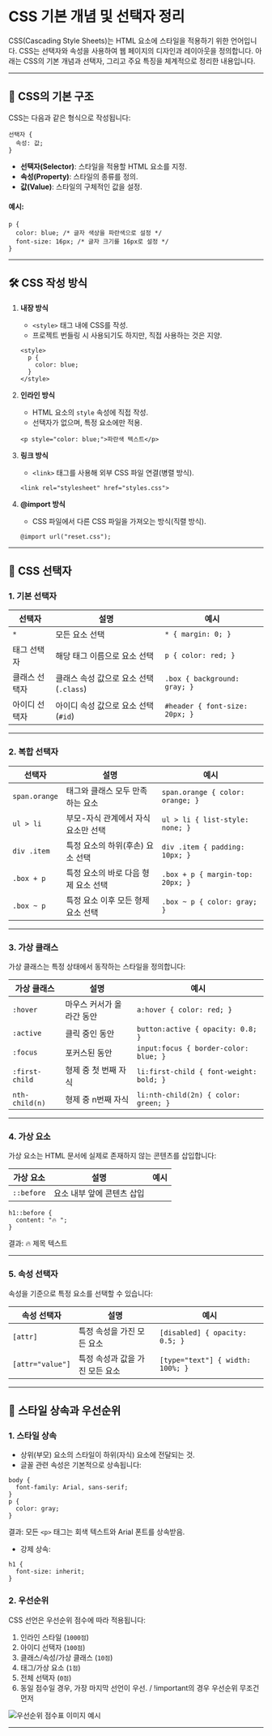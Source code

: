 # CSS 기본 개념 및 선택자 정리

CSS(Cascading Style Sheets)는 HTML 요소에 스타일을 적용하기 위한 언어입니다. CSS는 선택자와 속성을 사용하여 웹 페이지의 디자인과 레이아웃을 정의합니다. 아래는 CSS의 기본 개념과 선택자, 그리고 주요 특징을 체계적으로 정리한 내용입니다.

---

## 📖 CSS의 기본 구조

CSS는 다음과 같은 형식으로 작성됩니다:

```
선택자 {
  속성: 값;
}
```

- **선택자(Selector)**: 스타일을 적용할 HTML 요소를 지정.
- **속성(Property)**: 스타일의 종류를 정의.
- **값(Value)**: 스타일의 구체적인 값을 설정.

#### 예시:

```
p {
  color: blue; /* 글자 색상을 파란색으로 설정 */
  font-size: 16px; /* 글자 크기를 16px로 설정 */
}
```

---

## 🛠️ CSS 작성 방식

1. **내장 방식**
   - `<style>` 태그 내에 CSS를 작성.
   - 프로젝트 번들링 시 사용되기도 하지만, 직접 사용하는 것은 지양.
   ```
   <style>
     p {
       color: blue;
     }
   </style>
   ```

2. **인라인 방식**
   - HTML 요소의 `style` 속성에 직접 작성.
   - 선택자가 없으며, 특정 요소에만 적용.
   ```
   <p style="color: blue;">파란색 텍스트</p>
   ```

3. **링크 방식**
   - `<link>` 태그를 사용해 외부 CSS 파일 연결(병렬 방식).
   ```
   <link rel="stylesheet" href="styles.css">
   ```

4. **@import 방식**
   - CSS 파일에서 다른 CSS 파일을 가져오는 방식(직렬 방식).
   ```
   @import url("reset.css");
   ```

---

## 🔑 CSS 선택자

### **1. 기본 선택자**

| 선택자         | 설명                                       | 예시                          |
|----------------|--------------------------------------------|-------------------------------|
| `*`           | 모든 요소 선택                              | `* { margin: 0; }`           |
| 태그 선택자    | 해당 태그 이름으로 요소 선택                | `p { color: red; }`          |
| 클래스 선택자  | 클래스 속성 값으로 요소 선택 (`.class`)      | `.box { background: gray; }` |
| 아이디 선택자  | 아이디 속성 값으로 요소 선택 (`#id`)         | `#header { font-size: 20px; }` |

---

### **2. 복합 선택자**

| 선택자                     | 설명                                           | 예시                           |
|----------------------------|------------------------------------------------|--------------------------------|
| `span.orange`              | 태그와 클래스 모두 만족하는 요소               | `span.orange { color: orange; }` |
| `ul > li`                  | 부모-자식 관계에서 자식 요소만 선택            | `ul > li { list-style: none; }` |
| `div .item`                | 특정 요소의 하위(후손) 요소 선택               | `div .item { padding: 10px; }` |
| `.box + p`                 | 특정 요소의 바로 다음 형제 요소 선택           | `.box + p { margin-top: 20px; }` |
| `.box ~ p`                 | 특정 요소 이후 모든 형제 요소 선택             | `.box ~ p { color: gray; }`    |

---

### **3. 가상 클래스**

가상 클래스는 특정 상태에서 동작하는 스타일을 정의합니다:

| 가상 클래스      | 설명                                              | 예시                          |
|------------------|---------------------------------------------------|-------------------------------|
| `:hover`         | 마우스 커서가 올라간 동안                         | `a:hover { color: red; }`     |
| `:active`        | 클릭 중인 동안                                    | `button:active { opacity: 0.8; }` |
| `:focus`         | 포커스된 동안                                     | `input:focus { border-color: blue; }` |
| `:first-child`   | 형제 중 첫 번째 자식                              | `li:first-child { font-weight: bold; }` |
| `nth-child(n)`   | 형제 중 n번째 자식                                | `li:nth-child(2n) { color: green; }` |

---

### **4. 가상 요소**

가상 요소는 HTML 문서에 실제로 존재하지 않는 콘텐츠를 삽입합니다:

| 가상 요소        | 설명                                              | 예시                          |
|------------------|---------------------------------------------------|-------------------------------|
| `::before`       | 요소 내부 앞에 콘텐츠 삽입                        | 
```
h1::before {
  content: "🔥 ";
}
```
결과:
🔥 제목 텍스트

---

### **5. 속성 선택자**

속성을 기준으로 특정 요소를 선택할 수 있습니다:

| 속성 선택자      | 설명                                              | 예시                          |
|------------------|---------------------------------------------------|-------------------------------|
| `[attr]`         | 특정 속성을 가진 모든 요소                        | `[disabled] { opacity: 0.5; }` |
| `[attr="value"]` | 특정 속성과 값을 가진 모든 요소                   | `[type="text"] { width: 100%; }` |

---

## 🎨 스타일 상속과 우선순위

### **1. 스타일 상속**
- 상위(부모) 요소의 스타일이 하위(자식) 요소에 전달되는 것.
- 글꼴 관련 속성은 기본적으로 상속됩니다:
```
body {
  font-family: Arial, sans-serif;
}
p {
  color: gray;
}
```
결과:
모든 `<p>` 태그는 회색 텍스트와 Arial 폰트를 상속받음.

- 강제 상속:
```
h1 {
  font-size: inherit;
}
```

### **2. 우선순위**
CSS 선언은 우선순위 점수에 따라 적용됩니다:
1. 인라인 스타일 (`1000점`)
2. 아이디 선택자 (`100점`)
3. 클래스/속성/가상 클래스 (`10점`)
4. 태그/가상 요소 (`1점`)
5. 전체 선택자 (`0점`)
6. 동일 점수일 경우, 가장 마지막 선언이 우선. / !important의 경우 우선순위 무조건 먼저

![우선순위 점수표 이미지 예시](https://private-user-images.githubusercontent.com/144297891/403205127-3741c0c1-1111-4c0e-b0b7-7ec1bae06dce.png?jwt=eyJhbGciOiJIUzI1NiIsInR5cCI6IkpXVCJ9.eyJpc3MiOiJnaXRodWIuY29tIiwiYXVkIjoicmF3LmdpdGh1YnVzZXJjb250ZW50LmNvbSIsImtleSI6ImtleTUiLCJleHAiOjE3MzY5MDg2NTQsIm5iZiI6MTczNjkwODM1NCwicGF0aCI6Ii8xNDQyOTc4OTEvNDAzMjA1MTI3LTM3NDFjMGMxLTExMTEtNGMwZS1iMGI3LTdlYzFiYWUwNmRjZS5wbmc_WC1BbXotQWxnb3JpdGhtPUFXUzQtSE1BQy1TSEEyNTYmWC1BbXotQ3JlZGVudGlhbD1BS0lBVkNPRFlMU0E1M1BRSzRaQSUyRjIwMjUwMTE1JTJGdXMtZWFzdC0xJTJGczMlMkZhd3M0X3JlcXVlc3QmWC1BbXotRGF0ZT0yMDI1MDExNVQwMjMyMzRaJlgtQW16LUV4cGlyZXM9MzAwJlgtQW16LVNpZ25hdHVyZT0zZWNlNDA2YmFjOTA1YWE2NGY1Yjg1NDRmYTViNDY3MzJjYWI1YmEzODRiYjcyZTg2NDdhMjA3YmE5MzJmOTAwJlgtQW16LVNpZ25lZEhlYWRlcnM9aG9zdCJ9.gTxz4J2_LeaVgET-7qsGTj3proB7AathikwyVjizbd4)

---
